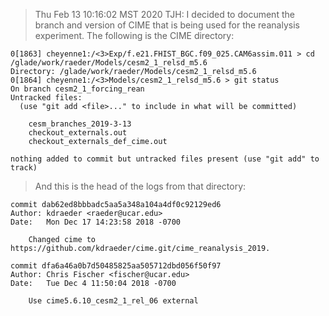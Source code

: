 
> Thu Feb 13 10:16:02 MST 2020
> TJH:	I decided to document the branch and version of CIME that 
> 	is being used for the reanalysis experiment.
> 	The following is the CIME directory: 

```
0[1863] cheyenne1:/<3>Exp/f.e21.FHIST_BGC.f09_025.CAM6assim.011 > cd /glade/work/raeder/Models/cesm2_1_relsd_m5.6
Directory: /glade/work/raeder/Models/cesm2_1_relsd_m5.6
0[1864] cheyenne1:/<3>Models/cesm2_1_relsd_m5.6 > git status
On branch cesm2_1_forcing_rean
Untracked files:
  (use "git add <file>..." to include in what will be committed)

	cesm_branches_2019-3-13
	checkout_externals.out
	checkout_externals_def_cime.out

nothing added to commit but untracked files present (use "git add" to track)
```

> And this is the head of the logs from that directory:

```
commit dab62ed8bbbadc5aa5a348a104a4df0c92129ed6
Author: kdraeder <raeder@ucar.edu>
Date:   Mon Dec 17 14:23:58 2018 -0700

    Changed cime to https://github.com/kdraeder/cime.git/cime_reanalysis_2019.

commit dfa6a46a0b7d50485825aa505712dbd056f50f97
Author: Chris Fischer <fischer@ucar.edu>
Date:   Tue Dec 4 11:50:04 2018 -0700

    Use cime5.6.10_cesm2_1_rel_06 external
```
